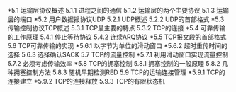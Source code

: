*5.1 运输层协议概述
5.1.1 进程之间的通信
5.1.2 运输层的两个主要协议
5.1.3 运输层的端口
*5.2 用户数据报协议UDP
5.2.1 UDP概述
5.2.2 UDP的首部格式
*5.3 传输控制协议TCP概述
5.3.1 TCP最主要的特点
5.3.2 TCP的连接
*5.4 可靠传输的工作原理
5.4.1 停止等待协议
5.4.2 连续ARQ协议
*5.5 TCP报文段的首部格式
5.6 TCP可靠传输的实现
*5.6.1 以字节为单位的滑动窗口
*5.6.2 超时重传时间的选择
5.6.3 选择确认SACK
5.7 TCP的流量控制
*5.7.1 利用滑动窗口实现流量控制
5.7.2 必须考虑传输效率
*5.8 TCP的拥塞控制
5.8.1 拥塞控制的一般原理
5.8.2 几种拥塞控制方法
5.8.3 随机早期检测RED
5.9 TCP的运输连接管理
*5.9.1 TCP的连接建立
*5.9.2 TCP的连接释放
5.9.3 TCP的有限状态机